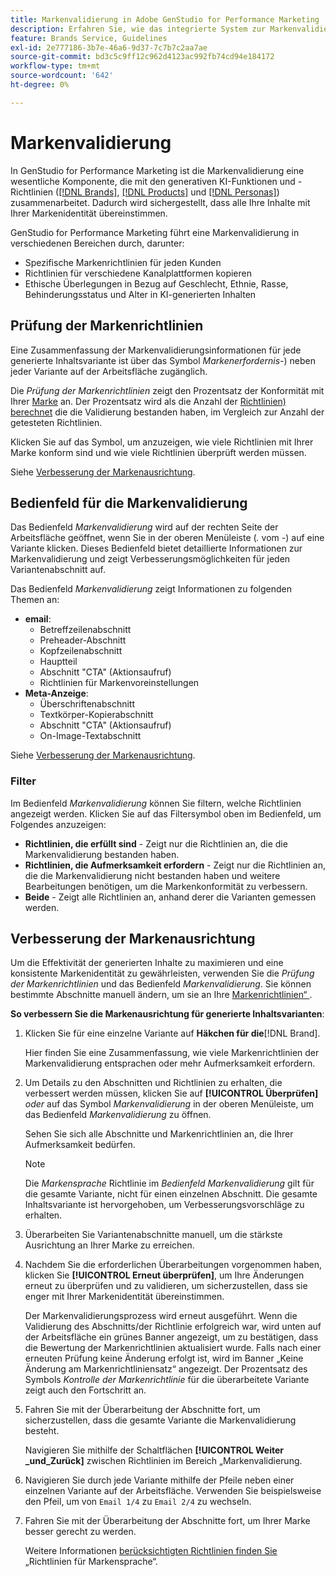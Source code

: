 ```yaml
---
title: Markenvalidierung in Adobe GenStudio for Performance Marketing
description: Erfahren Sie, wie das integrierte System zur Markenvalidierung in GenStudio for Performance Marketing funktioniert.
feature: Brands Service, Guidelines
exl-id: 2e777186-3b7e-46a6-9d37-7c7b7c2aa7ae
source-git-commit: bd3c5c9ff12c962d4123ac992fb74cd94e184172
workflow-type: tm+mt
source-wordcount: '642'
ht-degree: 0%

---
```


# Markenvalidierung

In GenStudio for Performance Marketing ist die Markenvalidierung eine wesentliche Komponente, die mit den generativen KI-Funktionen und -Richtlinien ([[!DNL Brands]](/help/user-guide/guidelines/brands.md), [[!DNL Products]](/help/user-guide/guidelines/products.md) und [[!DNL Personas]](/help/user-guide/guidelines/personas.md)) zusammenarbeitet. Dadurch wird sichergestellt, dass alle Ihre Inhalte mit Ihrer Markenidentität übereinstimmen.

GenStudio for Performance Marketing führt eine Markenvalidierung in verschiedenen Bereichen durch, darunter:

* Spezifische Markenrichtlinien für jeden Kunden
* Richtlinien für verschiedene Kanalplattformen kopieren
* Ethische Überlegungen in Bezug auf Geschlecht, Ethnie, Rasse, Behinderungsstatus und Alter in KI-generierten Inhalten

## Prüfung der Markenrichtlinien

Eine Zusammenfassung der Markenvalidierungsinformationen für jede generierte Inhaltsvariante ist über das Symbol _Markenerfordernis-_) neben jeder Variante auf der Arbeitsfläche zugänglich.

Die _Prüfung der Markenrichtlinien_ zeigt den Prozentsatz der Konformität mit Ihrer [Marke](brands.md) an. Der Prozentsatz wird als die Anzahl der [Richtlinien) berechnet](overview.md) die die Validierung bestanden haben, im Vergleich zur Anzahl der getesteten Richtlinien.

Klicken Sie auf das Symbol, um anzuzeigen, wie viele Richtlinien mit Ihrer Marke konform sind und wie viele Richtlinien überprüft werden müssen.

Siehe [Verbesserung der Markenausrichtung](#improve-brand-alignment).

## Bedienfeld für die Markenvalidierung

Das Bedienfeld _Markenvalidierung_ wird auf der rechten Seite der Arbeitsfläche geöffnet, wenn Sie in der oberen Menüleiste (_._ vom _-_) auf eine Variante klicken. Dieses Bedienfeld bietet detaillierte Informationen zur Markenvalidierung und zeigt Verbesserungsmöglichkeiten für jeden Variantenabschnitt auf.

Das Bedienfeld _Markenvalidierung_ zeigt Informationen zu folgenden Themen an:

* **email**:
   * Betreffzeilenabschnitt
   * Preheader-Abschnitt
   * Kopfzeilenabschnitt
   * Hauptteil
   * Abschnitt &quot;CTA&quot; (Aktionsaufruf)
   * Richtlinien für Markenvoreinstellungen
* **Meta-Anzeige**:
   * Überschriftenabschnitt
   * Textkörper-Kopierabschnitt
   * Abschnitt &quot;CTA&quot; (Aktionsaufruf)
   * On-Image-Textabschnitt

Siehe [Verbesserung der Markenausrichtung](#improve-brand-alignment).

### Filter

Im Bedienfeld _Markenvalidierung_ können Sie filtern, welche Richtlinien angezeigt werden. Klicken Sie auf das Filtersymbol oben im Bedienfeld, um Folgendes anzuzeigen:

* **Richtlinien, die erfüllt sind** - Zeigt nur die Richtlinien an, die die Markenvalidierung bestanden haben.
* **Richtlinien, die Aufmerksamkeit erfordern** - Zeigt nur die Richtlinien an, die die Markenvalidierung nicht bestanden haben und weitere Bearbeitungen benötigen, um die Markenkonformität zu verbessern.
* **Beide** - Zeigt alle Richtlinien an, anhand derer die Varianten gemessen werden.

## Verbesserung der Markenausrichtung

Um die Effektivität der generierten Inhalte zu maximieren und eine konsistente Markenidentität zu gewährleisten, verwenden Sie die _Prüfung der Markenrichtlinien_ und das Bedienfeld _Markenvalidierung_. Sie können bestimmte Abschnitte manuell ändern, um sie an Ihre [Markenrichtlinien“ ](brands.md).

**So verbessern Sie die Markenausrichtung für generierte Inhaltsvarianten**:

1. Klicken Sie für eine einzelne Variante auf **Häkchen für die**&#x200B;[!DNL Brand].

   Hier finden Sie eine Zusammenfassung, wie viele Markenrichtlinien der Markenvalidierung entsprachen oder mehr Aufmerksamkeit erfordern.

1. Um Details zu den Abschnitten und Richtlinien zu erhalten, die verbessert werden müssen, klicken Sie auf **[!UICONTROL Überprüfen]** _oder_ auf das Symbol _Markenvalidierung_ in der oberen Menüleiste, um das Bedienfeld _Markenvalidierung_ zu öffnen.

   Sehen Sie sich alle Abschnitte und Markenrichtlinien an, die Ihrer Aufmerksamkeit bedürfen. <!-- The section highlighted in the panel corresponds to the section highlighted in the generated variant in the Canvas. -->

   >[!NOTE]
   >
   > Die _Markensprache_ Richtlinie im _Bedienfeld Markenvalidierung_ gilt für die gesamte Variante, nicht für einen einzelnen Abschnitt. Die gesamte Inhaltsvariante ist hervorgehoben, um Verbesserungsvorschläge zu erhalten.

1. Überarbeiten Sie Variantenabschnitte manuell, um die stärkste Ausrichtung an Ihrer Marke zu erreichen.

1. Nachdem Sie die erforderlichen Überarbeitungen vorgenommen haben, klicken Sie **[!UICONTROL Erneut überprüfen]**, um Ihre Änderungen erneut zu überprüfen und zu validieren, um sicherzustellen, dass sie enger mit Ihrer Markenidentität übereinstimmen.

   Der Markenvalidierungsprozess wird erneut ausgeführt. Wenn die Validierung des Abschnitts/der Richtlinie erfolgreich war, wird unten auf der Arbeitsfläche ein grünes Banner angezeigt, um zu bestätigen, dass die Bewertung der Markenrichtlinien aktualisiert wurde. Falls nach einer erneuten Prüfung keine Änderung erfolgt ist, wird im Banner „Keine Änderung am Markenrichtliniensatz“ angezeigt. Der Prozentsatz des Symbols _Kontrolle der Markenrichtlinie_ für die überarbeitete Variante zeigt auch den Fortschritt an.

1. Fahren Sie mit der Überarbeitung der Abschnitte fort, um sicherzustellen, dass die gesamte Variante die Markenvalidierung besteht.

   Navigieren Sie mithilfe der Schaltflächen **[!UICONTROL Weiter _und_Zurück]** zwischen Richtlinien im Bereich „Markenvalidierung **&#x200B;**.

1. Navigieren Sie durch jede Variante mithilfe der Pfeile neben einer einzelnen Variante auf der Arbeitsfläche. Verwenden Sie beispielsweise den Pfeil, um von `Email 1/4` zu `Email 2/4` zu wechseln.
1. Fahren Sie mit der Überarbeitung der Abschnitte fort, um Ihrer Marke besser gerecht zu werden.

   Weitere Informationen [ berücksichtigten Richtlinien finden Sie ](/help/user-guide/guidelines/brands.md#brand-voice-guidelines) „Richtlinien für Markensprache“.
